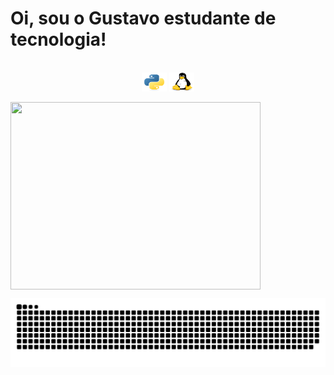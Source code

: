 # Oi, sou o Gustavo estudante de tecnologia!


<div align="center" valign="top"><br>
  <img align="center" alt="Python" height="30" width="40" src="https://raw.githubusercontent.com/devicons/devicon/master/icons/python/python-original.svg">
  <img align="center" alt="linux" height="30" width="40" src="https://raw.githubusercontent.com/devicons/devicon/master/icons/linux/linux-original.svg">
</div><br>

<img align="center" height="300" width="400" src="https://cdn.discordapp.com/attachments/1102560548069060640/1102653888257081354/image.png">

![Snake animation](https://github.com/ellen2121/ellen2121/blob/output/github-contribution-grid-snake.svg)
